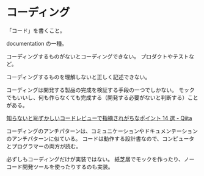 # コーディング

「コード」を書くこと。

documentation の一種。

コーディングするものがないとコーディングできない。
プロダクトやテストなど。

コーディングするものを理解しないと正しく記述できない。

コーディングは開発する製品の完成を検証する手段の一つでしかない。
モックでもいいし、何も作らなくても完成する（開発する必要がないと判断する）ことがある。

[知らないと恥ずかしいコードレビューで指摘されがちなポイント 14 選 - Qiita](https://qiita.com/ouauai/items/d38eeef9f0af5a4a87da)

コーディングのアンチパターンは、コミュニケーションやドキュメンテーションのアンチパターンに似ている。
コードは動作する設計書なので、コンピュータとプログラマーの両方が読む。

必ずしもコーディングだけが実装ではない。
紙芝居でモックを作ったり、ノーコード開発ツールを使ったりするのも実装。
